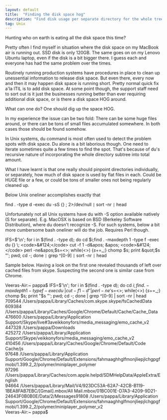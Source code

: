 ```yaml
---
layout: default
title:  "Finding the disk space hog"
description: "Find disk usage per separate directory for the whole tree"
tag: Unix
---
```


Hunting who on earth is eating all the disk space this time?

Pretty often I find myself in situation where the disk space on my MacBook air is running out. SSD disk is only 120GB.
The same goes on on my Lenovo Ubuntu laptop, even if the disk is a bit bigger there. I guess each and everyone has had the same problem over the times.

Routinely running production systems have procedures in place to clean up unessential information to release disk space.
But even there, every now and then it may happen disk space is running short. Pretty normal quick fix a'la ITIL is to add disk space.
At some point though, the support staff need to sort out is it just the businesses running better than ever requiring additional disk space,
or is there a disk space HOG around.

What can one do? One should dig up the space HOG.

In my experience the issue can be two fold: There can be some huge files around, or there can be tons of small files accumulated somewhere.
In both cases those should be found somehow.

In Unix systems, du command is most often used to detect the problem spots with disk space. Du alone is a bit laborious though.
One need to iterate sometimes quite a few times to find the spot. That's because of du's recursive nature of incorporating the whole directory subtree into total amount.

What I have learnt is that one really should pinpoint directories individually, or separately, how much of disk space is used by flat files in each.
Could be HUGE file or a few, or could be tons of smaller ones not being regularly cleaned up.

Below Unix oneliner accomplishes exactly that

find . -type d -exec du -sS {} \; 2&gt;/dev/null <code>&#124;</code> sort -nr <code>&#124;</code> head

Unfortunately not all Unix systems have du with -S option available natively (S for separate). 
E.g. MacOSX is based on BSD (Berkeley Software Distribution), where du doesn't recognize -S. For such systems, below a bit more cumbersome bash oneliner will do the job. Requires Perl though.

IFS=$&apos;\n&apos;; for i in $(find . -type d); do cd $i;find . -maxdepth 1 -type f -exec du {} \; <code>&#124;</code> cut -f 1 -d&apos; &apos; <code>&#124;</code> perl -ne&apos;$s=<>; while(<>) {$s+=$_;} chomp $s; print &quot;$s &quot;&apos;; pwd; cd -; done  <code>&#124;</code> grep ^[0-9] <code>&#124;</code> sort -nr <code>&#124;</code> head

Sample below. Having a look on the first one revealed thousands of left over cached files from skype. Suspecting the second one is similar case from Chrome.

Veeras-Air:~ pappa$ IFS=$'\n'; for i in $(find . -type d); do cd $i;find . -maxdepth 1 -type f -exec du {} \; | cut -f 1 -d' ' | perl -ne'$s=<>; while(<>) {$s+=$_;} chomp $s; print "$s "'; pwd; cd -; done  | grep ^[0-9] | sort -nr | head  
709544 /Users/pappa/Library/Caches/com.skype.skype/fsCachedData  
609384 /Users/pappa/Library/Caches/Google/Chrome/Default/Cache/Cache_Data  
476600 /Users/pappa/Library/Application Support/Skype/live#3aveikkonyfors/media_messaging/emo_cache_v2  
447328 /Users/pappa/Downloads  
425272 /Users/pappa/Library/Application Support/Skype/veikkonyfors/media_messaging/emo_cache_v2  
410456 /Users/pappa/Library/Caches/Google/Chrome/Default/Code Cache/js  
97648 /Users/pappa/Library/Application Support/Google/Chrome/Default/Extensions/fahmaaghhglfmonjliepjlchgpgfmobi/1.399.2_2/polymer/miniplayer_polymer  
97296 /Users/pappa/Library/Caches/com.apple.helpd/SDMHelpData/AppleExtra/English  
94664 /Users/pappa/Library/Mail/V4/923DC53A-62A7-42CB-B119-1BEA8FAB7EBC/[Gmail].mbox/All Mail.mbox/01BC001E-D7A3-4209-9D21-24643F0B0B0E/Data/2/Messages91808 /Users/pappa/Library/Application Support/Google/Chrome/Default/Extensions/fahmaaghhglfmonjliepjlchgpgfmobi/1.399.2_2/polymer/miniplayer_polymer_v2  
Veeras-Air:~ pappa$ 

